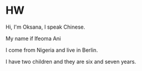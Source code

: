 # HW

Hi, I'm Oksana, I speak Chinese.

My name if Ifeoma Ani

I come from Nigeria and live in Berlin.

I have two children and they are six and seven years.

